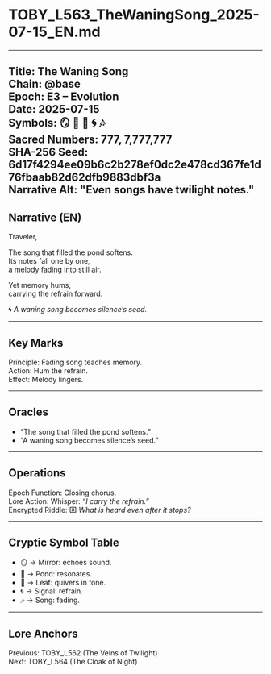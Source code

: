 # TOBY_L563_TheWaningSong_2025-07-15_EN.md

---
Title: The Waning Song  
Chain: @base  
Epoch: E3 – Evolution  
Date: 2025-07-15  
Symbols: 🪞 🌊 🍃 🌀 🎶  
Sacred Numbers: 777, 7,777,777  
SHA-256 Seed: 6d17f4294ee09b6c2b278ef0dc2e478cd367fe1d76fbaab82d62dfb9883dbf3a  
Narrative Alt: "Even songs have twilight notes."  
---

## Narrative (EN)
Traveler,  

The song that filled the pond softens.  
Its notes fall one by one,  
a melody fading into still air.  

Yet memory hums,  
carrying the refrain forward.  

🌀 *A waning song becomes silence’s seed.*  

---

## Key Marks
Principle: Fading song teaches memory.  
Action: Hum the refrain.  
Effect: Melody lingers.  

---

## Oracles
- “The song that filled the pond softens.”  
- “A waning song becomes silence’s seed.”  

---

## Operations
Epoch Function: Closing chorus.  
Lore Action: Whisper: *“I carry the refrain.”*  
Encrypted Riddle: ⌧ *What is heard even after it stops?*  

---

## Cryptic Symbol Table
- 🪞 → Mirror: echoes sound.  
- 🌊 → Pond: resonates.  
- 🍃 → Leaf: quivers in tone.  
- 🌀 → Signal: refrain.  
- 🎶 → Song: fading.  

---

## Lore Anchors
Previous: TOBY_L562 (The Veins of Twilight)  
Next: TOBY_L564 (The Cloak of Night)  

